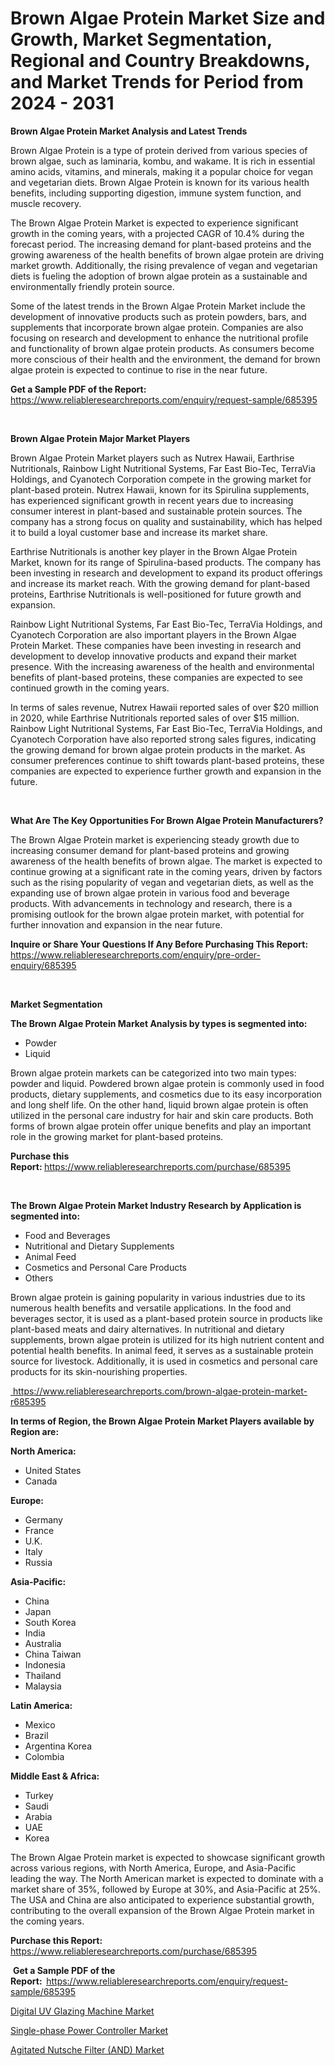 <p><h1>Brown Algae Protein Market Size and Growth, Market Segmentation, Regional and Country Breakdowns, and Market Trends for Period from 2024 -  2031</h1></p><p><strong>Brown Algae Protein Market Analysis and Latest Trends</strong></p>
<p><p>Brown Algae Protein is a type of protein derived from various species of brown algae, such as laminaria, kombu, and wakame. It is rich in essential amino acids, vitamins, and minerals, making it a popular choice for vegan and vegetarian diets. Brown Algae Protein is known for its various health benefits, including supporting digestion, immune system function, and muscle recovery.</p><p>The Brown Algae Protein Market is expected to experience significant growth in the coming years, with a projected CAGR of 10.4% during the forecast period. The increasing demand for plant-based proteins and the growing awareness of the health benefits of brown algae protein are driving market growth. Additionally, the rising prevalence of vegan and vegetarian diets is fueling the adoption of brown algae protein as a sustainable and environmentally friendly protein source.</p><p>Some of the latest trends in the Brown Algae Protein Market include the development of innovative products such as protein powders, bars, and supplements that incorporate brown algae protein. Companies are also focusing on research and development to enhance the nutritional profile and functionality of brown algae protein products. As consumers become more conscious of their health and the environment, the demand for brown algae protein is expected to continue to rise in the near future.</p></p>
<p><strong>Get a Sample PDF of the Report:&nbsp;</strong> <a href="https://www.reliableresearchreports.com/enquiry/request-sample/685395">https://www.reliableresearchreports.com/enquiry/request-sample/685395</a></p>
<p>&nbsp;</p>
<p><strong>Brown Algae Protein Major Market Players</strong></p>
<p><p>Brown Algae Protein Market players such as Nutrex Hawaii, Earthrise Nutritionals, Rainbow Light Nutritional Systems, Far East Bio-Tec, TerraVia Holdings, and Cyanotech Corporation compete in the growing market for plant-based protein. Nutrex Hawaii, known for its Spirulina supplements, has experienced significant growth in recent years due to increasing consumer interest in plant-based and sustainable protein sources. The company has a strong focus on quality and sustainability, which has helped it to build a loyal customer base and increase its market share.</p><p>Earthrise Nutritionals is another key player in the Brown Algae Protein Market, known for its range of Spirulina-based products. The company has been investing in research and development to expand its product offerings and increase its market reach. With the growing demand for plant-based proteins, Earthrise Nutritionals is well-positioned for future growth and expansion.</p><p>Rainbow Light Nutritional Systems, Far East Bio-Tec, TerraVia Holdings, and Cyanotech Corporation are also important players in the Brown Algae Protein Market. These companies have been investing in research and development to develop innovative products and expand their market presence. With the increasing awareness of the health and environmental benefits of plant-based proteins, these companies are expected to see continued growth in the coming years.</p><p>In terms of sales revenue, Nutrex Hawaii reported sales of over $20 million in 2020, while Earthrise Nutritionals reported sales of over $15 million. Rainbow Light Nutritional Systems, Far East Bio-Tec, TerraVia Holdings, and Cyanotech Corporation have also reported strong sales figures, indicating the growing demand for brown algae protein products in the market. As consumer preferences continue to shift towards plant-based proteins, these companies are expected to experience further growth and expansion in the future.</p></p>
<p>&nbsp;</p>
<p><strong>What Are The Key Opportunities For Brown Algae Protein Manufacturers?</strong></p>
<p><p>The Brown Algae Protein market is experiencing steady growth due to increasing consumer demand for plant-based proteins and growing awareness of the health benefits of brown algae. The market is expected to continue growing at a significant rate in the coming years, driven by factors such as the rising popularity of vegan and vegetarian diets, as well as the expanding use of brown algae protein in various food and beverage products. With advancements in technology and research, there is a promising outlook for the brown algae protein market, with potential for further innovation and expansion in the near future.</p></p>
<p><strong>Inquire or Share Your Questions If Any Before Purchasing This Report:</strong> <a href="https://www.reliableresearchreports.com/enquiry/pre-order-enquiry/685395">https://www.reliableresearchreports.com/enquiry/pre-order-enquiry/685395</a></p>
<p>&nbsp;</p>
<p><strong>Market Segmentation</strong></p>
<p><strong>The Brown Algae Protein Market Analysis by types is segmented into:</strong></p>
<p><ul><li>Powder</li><li>Liquid</li></ul></p>
<p><p>Brown algae protein markets can be categorized into two main types: powder and liquid. Powdered brown algae protein is commonly used in food products, dietary supplements, and cosmetics due to its easy incorporation and long shelf life. On the other hand, liquid brown algae protein is often utilized in the personal care industry for hair and skin care products. Both forms of brown algae protein offer unique benefits and play an important role in the growing market for plant-based proteins.</p></p>
<p><strong>Purchase this Report:&nbsp;</strong><a href="https://www.reliableresearchreports.com/purchase/685395">https://www.reliableresearchreports.com/purchase/685395</a></p>
<p>&nbsp;</p>
<p><strong>The Brown Algae Protein Market Industry Research by Application is segmented into:</strong></p>
<p><ul><li>Food and Beverages</li><li>Nutritional and Dietary Supplements</li><li>Animal Feed</li><li>Cosmetics and Personal Care Products</li><li>Others</li></ul></p>
<p><p>Brown algae protein is gaining popularity in various industries due to its numerous health benefits and versatile applications. In the food and beverages sector, it is used as a plant-based protein source in products like plant-based meats and dairy alternatives. In nutritional and dietary supplements, brown algae protein is utilized for its high nutrient content and potential health benefits. In animal feed, it serves as a sustainable protein source for livestock. Additionally, it is used in cosmetics and personal care products for its skin-nourishing properties.</p></p>
<p><a href="https://www.reliableresearchreports.com/brown-algae-protein-market-r685395">&nbsp;https://www.reliableresearchreports.com/brown-algae-protein-market-r685395</a></p>
<p><strong>In terms of Region, the Brown Algae Protein Market Players available by Region are:</strong></p>
<p>
    <p> <strong> North America: </strong>
        <ul>
            <li>United States</li>
            <li>Canada</li>
        </ul>
        </p> 
    <p> <strong> Europe: </strong>
        <ul>
            <li>Germany</li>
            <li>France</li>
            <li>U.K.</li>
            <li>Italy</li>
            <li>Russia</li>
        </ul>
        </p> 
    <p> <strong> Asia-Pacific: </strong>
        <ul>
            <li>China</li>
            <li>Japan</li>
            <li>South Korea</li>
            <li>India</li>
            <li>Australia</li>
            <li>China Taiwan</li>
            <li>Indonesia</li>
            <li>Thailand</li>
            <li>Malaysia</li>
        </ul>
        </p> 
    <p> <strong> Latin America: </strong>
        <ul>
            <li>Mexico</li>
            <li>Brazil</li>
            <li>Argentina Korea</li>
            <li>Colombia</li>
        </ul>
        </p> 
    <p> <strong> Middle East & Africa: </strong>
        <ul>
            <li>Turkey</li>
            <li>Saudi</li>
            <li>Arabia</li>
            <li>UAE</li>
            <li>Korea</li>
        </ul>
    </p>
    </p>
<p><p>The Brown Algae Protein market is expected to showcase significant growth across various regions, with North America, Europe, and Asia-Pacific leading the way. The North American market is expected to dominate with a market share of 35%, followed by Europe at 30%, and Asia-Pacific at 25%. The USA and China are also anticipated to experience substantial growth, contributing to the overall expansion of the Brown Algae Protein market in the coming years.</p></p>
<p><strong>Purchase this Report: </strong><a href="https://www.reliableresearchreports.com/purchase/685395">https://www.reliableresearchreports.com/purchase/685395</a></p>
<p>&nbsp;<strong>Get a Sample PDF of the Report:&nbsp;&nbsp;</strong><a href="https://www.reliableresearchreports.com/enquiry/request-sample/685395">https://www.reliableresearchreports.com/enquiry/request-sample/685395</a></p>
<p><strong></strong></p>
<p><p><a href="https://www.linkedin.com/pulse/digital-uv-glazing-machine-market-insight-trends-growth-forecasted-xk6nf">Digital UV Glazing Machine Market</a></p><p><a href="https://www.linkedin.com/pulse/single-phase-power-controller-market-analysis-its-cagr-segmentation-mlo9c?trackingId=VeBY2gACoBMekR5g5h5PYw%3D%3D">Single-phase Power Controller Market</a></p><p><a href="https://www.linkedin.com/pulse/agitated-nutsche-filter-andnbspmarket-focuses-market-share-w0bsc?trackingId=tO8SP4eWFMeNaB%2ByX7ugVg%3D%3D">Agitated Nutsche Filter (AND) Market</a></p></p>